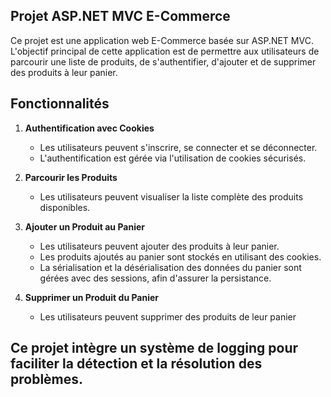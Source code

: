 ## Projet ASP.NET MVC E-Commerce

Ce projet est une application web E-Commerce basée sur ASP.NET MVC. L'objectif principal de cette application est de permettre aux utilisateurs de parcourir une liste de produits, de s'authentifier, d'ajouter et de supprimer des produits à leur panier.

## Fonctionnalités

1. **Authentification avec Cookies**
   - Les utilisateurs peuvent s'inscrire, se connecter et se déconnecter.
   - L'authentification est gérée via l'utilisation de cookies sécurisés.

2. **Parcourir les Produits**
   - Les utilisateurs peuvent visualiser la liste complète des produits disponibles.

3. **Ajouter un Produit au Panier**
   - Les utilisateurs  peuvent ajouter des produits à leur panier.
   - Les produits ajoutés au panier sont stockés en utilisant des cookies.
   - La sérialisation et la désérialisation des données du panier sont gérées avec des sessions, afin d'assurer la persistance.

4. **Supprimer un Produit du Panier**
   - Les utilisateurs peuvent supprimer des produits de leur panier
  
## Ce projet intègre un système de logging pour faciliter la détection et la résolution des problèmes.
